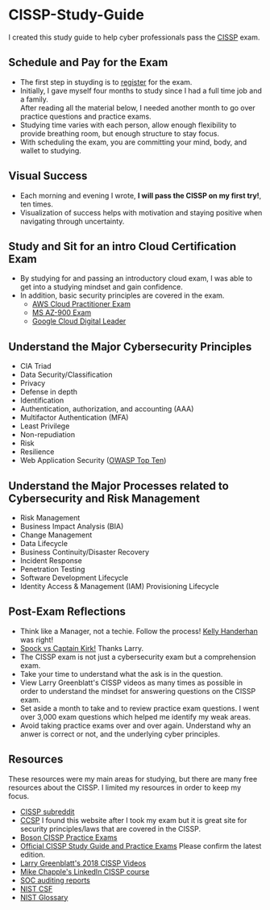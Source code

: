 # CISSP-Study-Guide
I created this study guide to help cyber professionals pass the [CISSP](https://www.isc2.org/Certifications/CISSP) exam.  

## Schedule and Pay for the Exam
- The first step in stuyding is to [register](https://www.isc2.org/Register-for-Exam) for the exam.
- Initially, I gave myself four months to study since I had a full time job and a family.  
After reading all the material below, I needed another month to go over practice questions and practice exams.  
- Studying time varies with each person, allow enough flexibility to provide breathing room, but enough structure to stay focus.  
- With scheduling the exam, you are committing your mind, body, and wallet to studying.

## Visual Success
- Each morning and evening I wrote, **I will pass the CISSP on my first try!**, ten times.
- Visualization of success helps with motivation and staying positive when navigating through uncertainty.

## Study and Sit for an intro Cloud Certification Exam
- By studying for and passing an introductory cloud exam, I was able to get into a studying mindset and gain confidence.
- In addition, basic security principles are covered in the exam.  
  - [AWS Cloud Practitioner Exam](https://aws.amazon.com/training/learn-about/cloud-practitioner/?trk=e625a6af-e0c0-4e85-85da-3194b8b9eb1e&sc_channel=ps&s_kwcid=AL!4422!3!503167989022!e!!g!!aws%20cloud%20fundamentals%20training&ef_id=Cj0KCQiAsdKbBhDHARIsANJ6-jfcQhAn_QcJ2Y9RpDh1YhhjW4M82ONd4YHNnjvkC6XySVWaeZ35g_gaAsZ1EALw_wcB:G:s&s_kwcid=AL!4422!3!503167989022!e!!g!!aws%20cloud%20fundamentals%20training)
  - [MS AZ-900 Exam](https://learn.microsoft.com/en-us/certifications/exams/az-900)
  - [Google Cloud Digital Leader](https://cloud.google.com/certification/cloud-digital-leader)

## Understand the Major Cybersecurity Principles
- CIA Triad
- Data Security/Classification
- Privacy
- Defense in depth
- Identification
- Authentication, authorization, and accounting (AAA)
- Multifactor Authentication (MFA)
- Least Privilege
- Non-repudiation
- Risk
- Resilience
- Web Application Security ([OWASP Top Ten](https://owasp.org/www-project-top-ten/#))

## Understand the Major Processes related to Cybersecurity and Risk Management
- Risk Management
- Business Impact Analysis (BIA)
- Change Management
- Data Lifecycle
- Business Continuity/Disaster Recovery
- Incident Response
- Penetration Testing
- Software Development Lifecycle
- Identity Access & Management (IAM) Provisioning Lifecycle

## Post-Exam Reflections
- Think like a Manager, not a techie. Follow the process! [Kelly Handerhan](https://www.youtube.com/watch?v=v2Y6Zog8h2A&t=90s&ab_channel=KellyHanderhan) was right!
- [Spock vs Captain Kirk!](https://www.youtube.com/watch?v=KG9JN9X4_ZI&ab_channel=MaxQuasar)  Thanks Larry. 
- The CISSP exam is not just a cybersecurity exam but a comprehension exam. 
- Take your time to understand what the ask is in the question.
- View Larry Greenblatt's CISSP videos as many times as possible in order to understand the mindset for answering questions on the CISSP exam.
- Set aside a month to take and to review practice exam questions.  I went over 3,000 exam questions which helped me identify my weak areas.
- Avoid taking practice exams over and over again.  Understand why an anwer is correct or not, and the underlying cyber principles.

## Resources
These resources were my main areas for studying, but there are many free resources about the CISSP. I limited my resources in order to keep my focus. 

- [CISSP subreddit](https://www.reddit.com/r/cissp/)
- [CCSP](https://ccsp.alukos.com/) I found this website after I took my exam but it is great site for security principles/laws that are covered in the CISSP.
- [Boson CISSP Practice Exams](https://www.boson.com/certification/cissp)
- [Official CISSP Study Guide and Practice Exams](https://www.amazon.ca/dp/1119790026/ref=sspa_dk_detail_3?psc=1&pd_rd_i=1119790026&pd_rd_w=k135G&content-id=amzn1.sym.c7dca932-da6a-44fc-af09-cc68d2449b34&pf_rd_p=c7dca932-da6a-44fc-af09-cc68d2449b34&pf_rd_r=FM00T75NDKEKSRZ3TAAZ&pd_rd_wg=3SuEt&pd_rd_r=4a317dbd-3558-42ec-9bc9-e42064b5187d&s=books&sp_csd=d2lkZ2V0TmFtZT1zcF9kZXRhaWw) Please confirm the latest edition.
- [Larry Greenblatt's 2018 CISSP Videos](https://www.youtube.com/playlist?list=PLpiwOCDosEX4ESziF0ajV92lXhvBJXrtR)
- [Mike Chapple's LinkedIn CISSP course](https://www.linkedin.com/learning/paths/0930d8ed-be90-370e-824c-5cfdde530e65?u=67552850)
- [SOC auditing reports](https://ccsp.alukos.com/standards/aicpa-soc/)
- [NIST CSF](https://www.nist.gov/cyberframework)
- [NIST Glossary](https://csrc.nist.gov/glossary)
